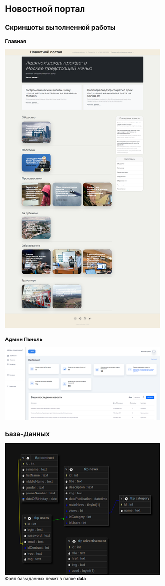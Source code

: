 # Новостной портал

## Скриншоты выполненной работы
### Главная
![Главная](https://github.com/frazel3108/news_portal/blob/main/data/%D0%93%D0%BB%D0%B0%D0%B2%D0%BD%D0%B0%D1%8F.png)
### Админ Панель
![Админ Панель](https://github.com/frazel3108/news_portal/blob/main/data/%D0%90%D0%B4%D0%BC%D0%B8%D0%BD-%D0%9F%D0%B0%D0%BD%D0%B5%D0%BB%D1%8C.png)

## База-Данных
![База данных новостного портала](https://github.com/frazel3108/news_portal/blob/main/data/%D0%91%D0%B0%D0%B7%D0%B0-%D0%94%D0%B0%D0%BD%D0%BD%D1%8B%D1%85.png)
Файл базы данных лежит в папке **data**
